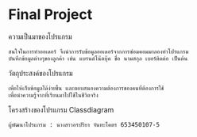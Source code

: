 # Final Project

ความเป็นมาของโปรแกรม
```
สนใจในการทําออเดอร์ จึงนําการรับข้อมูลออเดอร์จากการซ่อมคอมมาลองทําโปรแกรม
บันทึกข้อมูลต่างๆของลูกค้า เช่น แบรนด์โน๊ตบุ๊ค ชื่อ นามสกุล เบอร์ติดต่อ เป็นต้น
```
วัตถุประสงค์ของโปรแกรม
```
เพื่อให้เก็บข้อมูลได้ง่ายขึ้น และตอบสนองความต้องการของคนที่ต้องการใช้ 
เพื่อนําความรู้จากที่เรียนมาไปใช้ในชีวิตจริง
```
โครงสร้างของโปรแกรม Classdiagram

```ผู้พัฒนาโปรแกรม : นางสาวอรปรียา จันทะโคตร 653450107-5 ```
